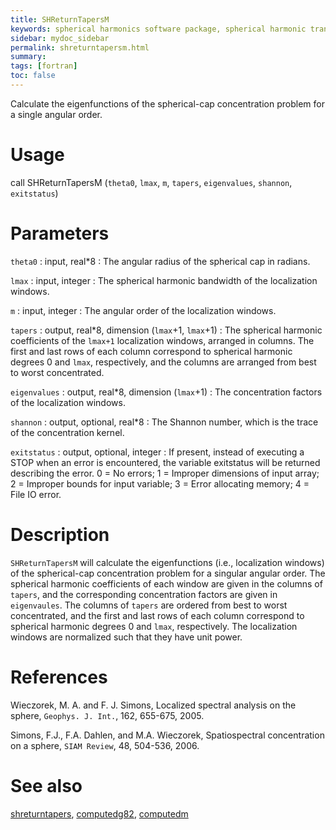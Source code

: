```yaml
---
title: SHReturnTapersM
keywords: spherical harmonics software package, spherical harmonic transform, legendre functions, multitaper spectral analysis, fortran, Python, gravity, magnetic field
sidebar: mydoc_sidebar
permalink: shreturntapersm.html
summary:
tags: [fortran]
toc: false
---
```


Calculate the eigenfunctions of the spherical-cap concentration problem for a single angular order.

# Usage

call SHReturnTapersM (`theta0`, `lmax`, `m`, `tapers`, `eigenvalues`, `shannon`, `exitstatus`)

# Parameters

`theta0` : input, real\*8
:   The angular radius of the spherical cap in radians.

`lmax` : input, integer
:   The spherical harmonic bandwidth of the localization windows.

`m` : input, integer
:   The angular order of the localization windows.

`tapers` : output, real\*8, dimension (`lmax`+1, `lmax`+1)
:   The spherical harmonic coefficients of the `lmax+1` localization windows, arranged in columns. The first and last rows of each column correspond to spherical harmonic degrees 0 and `lmax`, respectively, and the columns are arranged from best to worst concentrated. 

`eigenvalues` : output, real\*8, dimension (`lmax`+1)
:   The concentration factors of the localization windows.

`shannon` : output, optional, real\*8
:   The Shannon number, which is the trace of the concentration kernel.

`exitstatus` : output, optional, integer
:   If present, instead of executing a STOP when an error is encountered, the variable exitstatus will be returned describing the error. 0 = No errors; 1 = Improper dimensions of input array; 2 = Improper bounds for input variable; 3 = Error allocating memory; 4 = File IO error.

# Description

`SHReturnTapersM` will calculate the eigenfunctions (i.e., localization windows) of the spherical-cap concentration problem for a singular angular order. The spherical harmonic coefficients of each window are given in the columns of `tapers`, and the corresponding concentration factors are given in `eigenvaules`. The columns of `tapers` are ordered from best to worst concentrated, and the first and last rows of each column correspond to spherical harmonic degrees 0 and `lmax`, respectively. The localization windows are normalized such that they have unit power.

# References

Wieczorek, M. A. and F. J. Simons, Localized spectral analysis on the sphere, 
`Geophys. J. Int.`, 162, 655-675, 2005.

Simons, F.J., F.A. Dahlen, and M.A. Wieczorek, Spatiospectral concentration on a sphere, `SIAM Review`, 48, 504-536, 2006.

# See also

[shreturntapers](shreturntapers.html), [computedg82](computedg82.html), [computedm](computedm.html)
